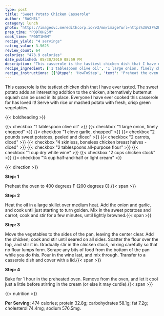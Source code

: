 ```yaml
---
type: post
title: "Sweet Potato Chicken Casserole"
author: "RACHEL"
category: lunch
photo: "https://imagesvc.meredithcorp.io/v3/mm/image?url=https%3A%2F%2Fimages.media-allrecipes.com%2Fuserphotos%2F112860.jpg"
prep_time: "P0DT0H25M"
cook_time: "P0DT1H0M"
recipe_yield: "4 servings"
rating_value: 3.5625
review_count: 64
calories: "473.9 calories"
date_published: 05/30/2019 08:59 PM
description: "This casserole is the tastiest chicken dish that I have ever tasted. The sweet potato adds an interesting addition to the chicken, alternatively butternut squash can be used in its place. Everyone I have ever cooked this casserole for has loved it! Serve with rice or mashed potato with fresh, crisp green vegetables."
recipe_ingredient: ['1 tablespoon olive oil', '1 large onion, finely chopped', '1 clove garlic, chopped', '2 pounds sweet potatoes, peeled and diced', '2 carrots, diced', '4 skinless, boneless chicken breast halves - diced', '2 tablespoons all-purpose flour', '1 cup dry white wine', '2 cups chicken stock', '¼ cup half-and-half or light cream']
recipe_instructions: [{'@type': 'HowToStep', 'text': 'Preheat the oven to 400 degrees F (200 degrees C).\n'}, {'@type': 'HowToStep', 'text': 'Heat the oil in a large skillet over medium heat. Add the onion and garlic, and cook until just starting to turn golden. Mix in the sweet potatoes and carrot; cook and stir for a few minutes, until lightly browned.\n'}, {'@type': 'HowToStep', 'text': 'Move the vegetables to the sides of the pan, leaving the center clear. Add the chicken; cook and stir until seared on all sides. Scatter the flour over the top, and stir it in. Gradually stir in the chicken stock, mixing carefully so that no flour lumps form. Scrape any bits of food from the bottom of the pan while you do this. Pour in the wine last, and mix through. Transfer to a casserole dish and cover with a lid.\n'}, {'@type': 'HowToStep', 'text': 'Bake for 1 hour in the preheated oven. Remove from the oven, and let it cool just a little before stirring in the cream (or else it may curdle).\n'}]
---
```


This casserole is the tastiest chicken dish that I have ever tasted. The sweet potato adds an interesting addition to the chicken, alternatively butternut squash can be used in its place. Everyone I have ever cooked this casserole for has loved it! Serve with rice or mashed potato with fresh, crisp green vegetables. 

{{< boldheading >}}

{{< checkbox "1 tablespoon olive oil" >}}
{{< checkbox "1 large onion, finely chopped" >}}
{{< checkbox "1 clove garlic, chopped" >}}
{{< checkbox "2 pounds sweet potatoes, peeled and diced" >}}
{{< checkbox "2  carrots, diced" >}}
{{< checkbox "4  skinless, boneless chicken breast halves - diced" >}}
{{< checkbox "2 tablespoons all-purpose flour" >}}
{{< checkbox "1 cup dry white wine" >}}
{{< checkbox "2 cups chicken stock" >}}
{{< checkbox "¼ cup half-and-half or light cream" >}}


{{< direction >}}

**Step: 1**

Preheat the oven to 400 degrees F (200 degrees C).{{< span >}}

**Step: 2**

Heat the oil in a large skillet over medium heat. Add the onion and garlic, and cook until just starting to turn golden. Mix in the sweet potatoes and carrot; cook and stir for a few minutes, until lightly browned.{{< span >}}

**Step: 3**

Move the vegetables to the sides of the pan, leaving the center clear. Add the chicken; cook and stir until seared on all sides. Scatter the flour over the top, and stir it in. Gradually stir in the chicken stock, mixing carefully so that no flour lumps form. Scrape any bits of food from the bottom of the pan while you do this. Pour in the wine last, and mix through. Transfer to a casserole dish and cover with a lid.{{< span >}}

**Step: 4**

Bake for 1 hour in the preheated oven. Remove from the oven, and let it cool just a little before stirring in the cream (or else it may curdle).{{< span >}}

{{< nutrition >}}

**Per Serving:** 474 calories; protein 32.8g; carbohydrates 58.1g; fat 7.2g; cholesterol 74.4mg; sodium 576.5mg.